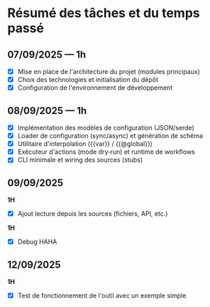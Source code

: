 # Résumé des tâches et du temps passé

## 07/09/2025 — 1h

- [x] Mise en place de l'architecture du projet (modules principaux)
- [x] Choix des technologies et initialisation du dépôt
- [x] Configuration de l'environnement de développement

## 08/09/2025 — 1h

- [x] Implémentation des modèles de configuration (JSON/serde)
- [x] Loader de configuration (sync/async) et génération de schéma
- [x] Utilitaire d'interpolation ({{var}} / {{@global}})
- [x] Exécuteur d'actions (mode dry‑run) et runtime de workflows
- [x] CLI minimale et wiring des sources (stubs)

## 09/09/2025

**1H**
- [x] Ajout lecture depuis les sources (fichiers, API, etc.)

**1H**
- [x] Debug HAHA

## 12/09/2025

**1H**
- [x] Test de fonctionnement de l'outil avec un exemple simple